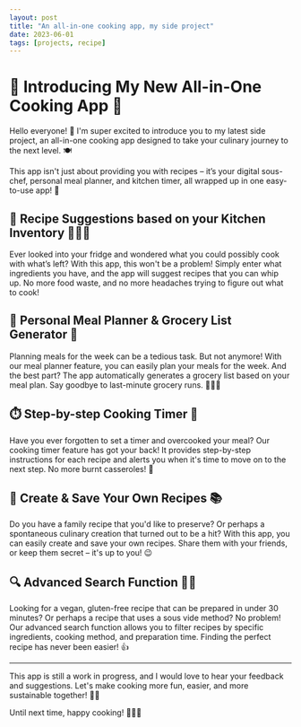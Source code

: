 ```yaml
---
layout: post
title: "An all-in-one cooking app, my side project"
date: 2023-06-01
tags: [projects, recipe]
---
```


# 🚀 Introducing My New All-in-One Cooking App 🍲

Hello everyone! 👋 I'm super excited to introduce you to my latest side project, an all-in-one cooking app designed to take your culinary journey to the next level. 🍽️

This app isn't just about providing you with recipes – it’s your digital sous-chef, personal meal planner, and kitchen timer, all wrapped up in one easy-to-use app! 📱

## 📖 Recipe Suggestions based on your Kitchen Inventory 🥕🥔🥚

Ever looked into your fridge and wondered what you could possibly cook with what’s left? With this app, this won't be a problem! Simply enter what ingredients you have, and the app will suggest recipes that you can whip up. No more food waste, and no more headaches trying to figure out what to cook!

## 📆 Personal Meal Planner & Grocery List Generator 🛒

Planning meals for the week can be a tedious task. But not anymore! With our meal planner feature, you can easily plan your meals for the week. And the best part? The app automatically generates a grocery list based on your meal plan. Say goodbye to last-minute grocery runs. 🏃‍♂️💨

## ⏱️ Step-by-step Cooking Timer 🍳

Have you ever forgotten to set a timer and overcooked your meal? Our cooking timer feature has got your back! It provides step-by-step instructions for each recipe and alerts you when it's time to move on to the next step. No more burnt casseroles! 🎉

## 📝 Create & Save Your Own Recipes 📚

Do you have a family recipe that you'd like to preserve? Or perhaps a spontaneous culinary creation that turned out to be a hit? With this app, you can easily create and save your own recipes. Share them with your friends, or keep them secret – it's up to you! 😉

## 🔍 Advanced Search Function 🕵️‍♀️

Looking for a vegan, gluten-free recipe that can be prepared in under 30 minutes? Or perhaps a recipe that uses a sous vide method? No problem! Our advanced search function allows you to filter recipes by specific ingredients, cooking method, and preparation time. Finding the perfect recipe has never been easier! 👍

---

This app is still a work in progress, and I would love to hear your feedback and suggestions. Let's make cooking more fun, easier, and more sustainable together! 🎈🎈

Until next time, happy cooking! 🍳🥘🍲
